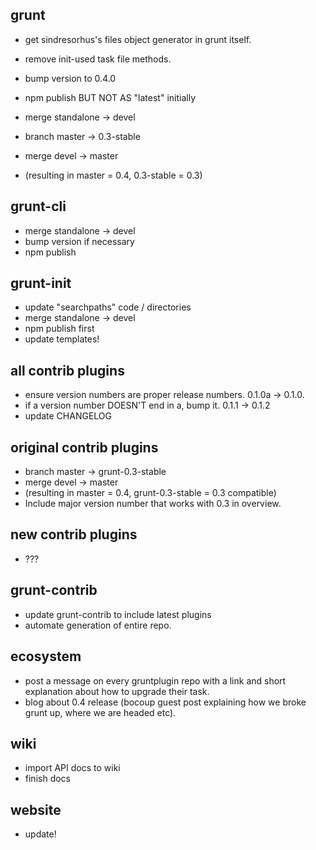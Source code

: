 ## grunt
* get sindresorhus's files object generator in grunt itself.
* remove init-used task file methods.
* bump version to 0.4.0
* npm publish BUT NOT AS "latest" initially

* merge standalone -> devel
* branch master -> 0.3-stable
* merge devel -> master
* (resulting in master = 0.4, 0.3-stable = 0.3)

## grunt-cli
* merge standalone -> devel
* bump version if necessary
* npm publish

## grunt-init
* update "searchpaths" code / directories
* merge standalone -> devel
* npm publish first
* update templates!

## all contrib plugins
* ensure version numbers are proper release numbers. 0.1.0a -> 0.1.0.
* if a version number DOESN'T end in a, bump it. 0.1.1 -> 0.1.2
* update CHANGELOG

## original contrib plugins
* branch master -> grunt-0.3-stable
* merge devel -> master
* (resulting in master = 0.4, grunt-0.3-stable = 0.3 compatible)
* Include major version number that works with 0.3 in overview.

## new contrib plugins
* ???

## grunt-contrib
* update grunt-contrib to include latest plugins
* automate generation of entire repo.

## ecosystem
* post a message on every gruntplugin repo with a link and short explanation about how to upgrade their task.
* blog about 0.4 release (bocoup guest post explaining how we broke grunt up, where we are headed etc).

## wiki
* import API docs to wiki
* finish docs

## website
* update!

